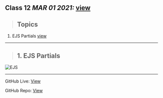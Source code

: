 ## Class 12  *MAR 01 2021:*   [view](https://anassawalha95.github.io/reading-notes/Code%20301/Class%2012)

> ## Topics

  1. EJS Partials [view](https://medium.com/@henslejoseph/ejs-partials-f6f102cb7433)


---

> ## 1. EJS Partials

![EJS](https://www.veracode.com/sites/default/files/styles/blog_post_resize_960/public/blog-secure-dev-context-matters-nodejs-templates.jpg?itok=BtIs8vrV)


---

GitHub Live: [View](https://anassawalha95.github.io/reading-notes/Code%20301/Class%2012)

GitHub Repo: [View](https://github.com/anassawalha95/reading-notes/tree/main/Code%20301)
